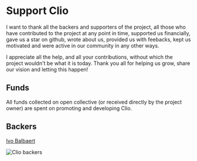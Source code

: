 # Support Clio

I want to thank all the backers and supporters of the project,
all those who have contributed to the project at any point in time,
supported us financially, gave us a star on github, wrote about
us, provided us with feebacks, kept us motivated and were active
in our community in any other ways.

I appreciate all the help, and all your contributions, without which
the project wouldn't be what it is today. Thank you all for helping
us grow, share our vision and letting this happen!

## Funds

All funds collected on open collective (or received directly by the
project owner) are spent on promoting and developing Clio.

## Backers

[Ivo Balbaert](https://www.packtpub.com/authors/ivo-balbaert)

![Clio backers](https://opencollective.com/clio/backers.svg?width=890)
